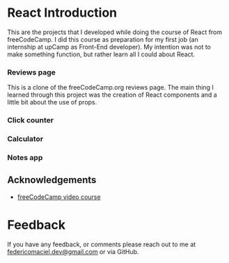 # React Introduction

This are the projects that I developed while doing the course of React from freeCodeCamp. I did this course as preparation for my first job (an internship at upCamp as Front-End developer). My intention was not to make something function, but rather learn all I could about React.

### Reviews page

This is a clone of the freeCodeCamp.org reviews page.
The main thing I learned through this project was the creation of React components and a little bit about the use of props.

### Click counter

### Calculator

### Notes app

## Acknowledgements

- [freeCodeCamp video course](https://www.youtube.com/watch?v=6Jfk8ic3KVk&t=9256s)

# Feedback

If you have any feedback, or comments please reach out to me at federicomaciel.dev@gmail.com or via GitHub.
